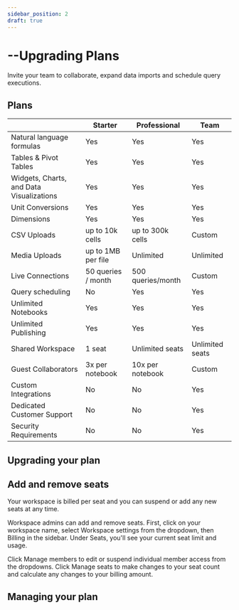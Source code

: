 ```yaml
---
sidebar_position: 2
draft: true
---
```


# --Upgrading Plans

Invite your team to collaborate, expand data imports and schedule query executions.

## Plans

|                                          | Starter            | Professional      | Team            |
| ---------------------------------------- | ------------------ | ----------------- | --------------- |
| Natural language formulas                | Yes                | Yes               | Yes             |
| Tables & Pivot Tables                    | Yes                | Yes               | Yes             |
| Widgets, Charts, and Data Visualizations | Yes                | Yes               | Yes             |
| Unit Conversions                         | Yes                | Yes               | Yes             |
| Dimensions                               | Yes                | Yes               | Yes             |
| CSV Uploads                              | up to 10k cells    | up to 300k cells  | Custom          |
| Media Uploads                            | up to 1MB per file | Unlimited         | Unlimited       |
| Live Connections                         | 50 queries / month | 500 queries/month | Custom          |
| Query scheduling                         | No                 | Yes               | Yes             |
| Unlimited Notebooks                      | Yes                | Yes               | Yes             |
| Unlimited Publishing                     | Yes                | Yes               | Yes             |
| Shared Workspace                         | 1 seat             | Unlimited seats   | Unlimited seats |
| Guest Collaborators                      | 3x per notebook    | 10x per notebook  | Custom          |
| Custom Integrations                      | No                 | No                | Yes             |
| Dedicated Customer Support               | No                 | No                | Yes             |
| Security Requirements                    | No                 | No                | Yes             |

## Upgrading your plan

## Add and remove seats

Your workspace is billed per seat and you can suspend or add any new seats at any time.

Workspace admins can add and remove seats. First, click on your workspace name, select Workspace settings from the dropdown, then Billing in the sidebar. Under Seats, you'll see your current seat limit and usage.

Click Manage members to edit or suspend individual member access from the dropdowns. Click Manage seats to make changes to your seat count and calculate any changes to your billing amount.

## Managing your plan
